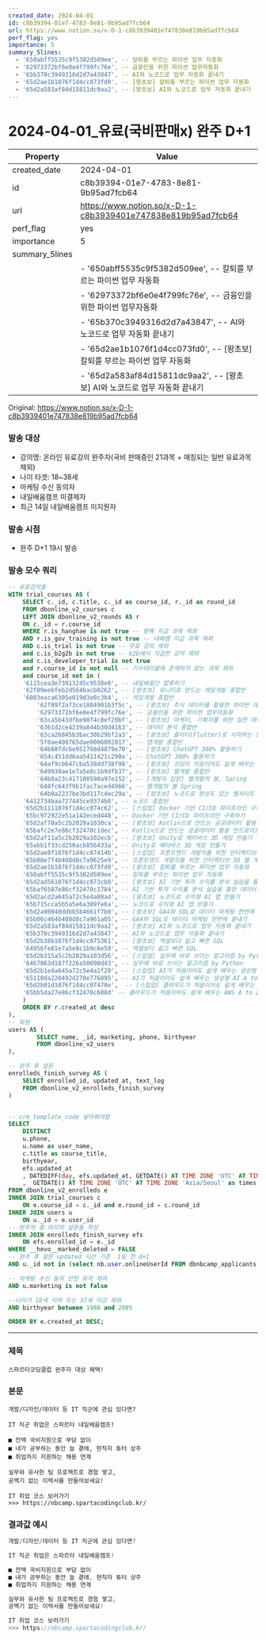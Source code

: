 ```yaml
---
created_date: 2024-04-01
id: c8b39394-01e7-4783-8e81-9b95ad7fcb64
url: https://www.notion.so/x-D-1-c8b3939401e747838e819b95ad7fcb64
perf_flag: yes
importance: 5
summary_5lines:
  - '650abff5535c9f5382d509ee', -- 칼퇴를 부르는 파이썬 업무 자동화
  - '62973372bf6e0e4f799fc76e', -- 금융인을 위한 파이썬 업무자동화
  - '65b370c3949316d2d7a43847', -- AI와 노코드로 업무 자동화 끝내기
  - '65d2ae1b1076f1d4cc073fd0', -- [왕초보] 칼퇴를 부르는 파이썬 업무 자동화
  - '65d2a583af84d15811dc9aa2', -- [왕초보] AI와 노코드로 업무 자동화 끝내기
---
```


# 2024-04-01_유료(국비판매x) 완주 D+1

| Property | Value |
| --- | --- |
| created_date | 2024-04-01 |
| id | c8b39394-01e7-4783-8e81-9b95ad7fcb64 |
| url | https://www.notion.so/x-D-1-c8b3939401e747838e819b95ad7fcb64 |
| perf_flag | yes |
| importance | 5 |
| summary_5lines | |
|  | - '650abff5535c9f5382d509ee', -- 칼퇴를 부르는 파이썬 업무 자동화 |
|  | - '62973372bf6e0e4f799fc76e', -- 금융인을 위한 파이썬 업무자동화 |
|  | - '65b370c3949316d2d7a43847', -- AI와 노코드로 업무 자동화 끝내기 |
|  | - '65d2ae1b1076f1d4cc073fd0', -- [왕초보] 칼퇴를 부르는 파이썬 업무 자동화 |
|  | - '65d2a583af84d15811dc9aa2', -- [왕초보] AI와 노코드로 업무 자동화 끝내기 |

Original: https://www.notion.so/x-D-1-c8b3939401e747838e819b95ad7fcb64

### 발송 대상
- 강의명: 온라인 유료강의 완주자(국비 판매중인 21과목 + 매칭되는 일반 유료과목 제외)
- 나이 타겟: 18~38세
- 마케팅 수신 동의자
- 내일배움캠프 미결제자
- 최근 14일 내일배움캠프 미지원자

### 발송 시점
- 완주 D+1 19시 발송

### 발송 모수 쿼리
```sql
-- 유료강의들
WITH trial_courses AS (
    SELECT c._id, c.title, c._id as course_id, r._id as round_id 
    FROM dbonline_v2_courses c
    LEFT JOIN dbonline_v2_rounds AS r
    ON c._id = r.course_id 
    WHERE r.is_hanghae is not true -- 항해 지급 과목 제외
    AND r.is_gov_training is not true -- 내배캠 지급 과목 제외 
    AND c.is_trial is not true -- 무료 강의 제외
    and c.is_b2g2b is not true -- b2b에서 지급한 강의 제외
    and c.is_developer_trial is not true 
    and r.course_id is not null -- 기수테이블에 존재하지 않는 과목 제외 
    and course_id not in (
    '6115cea3e73913245c9538e0', -- 내일배움단 합류하기
    '62f09eebfeb2d564bacb0262', -- [왕초보] 유니티로 만드는 게임개발 종합반
    '6083eaca6305e019d3e0c3b4', -- 게임개발 종합반
		'62f09f2af3ce1804901b3f5c', -- [왕초보] 주식 데이터를 활용한 파이썬 데이터분석
		'62973372bf6e0e4f799fc76e', -- 금융인을 위한 파이썬 업무자동화
		'63ca5b43dfbe98f4c8ef20bf', -- [왕초보] 마케터, 기획자를 위한 실전 데이터 분석
		'6361d2ce4239a844b30d4163', -- 데이터 분석 종합반
		'63ca26845b3bac30b29bf2a3', -- [왕초보] 플러터(Flutter)로 시작하는 앱개발 종합반
		'5f0ae408765dae0006002817', -- 앱개발 종합반
		'64b687dc6e951768d4879e70', -- [왕초보] ChatGPT 300% 활용하기
		'654c451dd6aa5411421c298e', -- ChatGPT 300% 활용하기
		'64af9cbb47cba538dd738f98', -- [왕초보] 코딩이 처음이어도 쉽게 배우는 웹개발 A to Z
		'649938ae1e7a5e8c1b9dfb37', -- [왕초보] 웹개발 종합반
		'64b0a23c417100590a97e152', -- [개발자 입문] 웹개발의 봄, Spring
		'648fc643f9b1fac7aced4966', -- 웹개발의 봄 Spring
		'64b0a2237be3bd117c4ec29a', -- [왕초보] 노코드로 완성도 있는 웹사이트 만들기
    '6412734baa727445ce9374b0', -- 노코드 종합반
    '65d2b1111076f1d4cc074c62', -- [스킬업] Docker 기반 CI/CD 파이프라인 구축하기
    '65bc972922e51a142eced448', -- Docker 기반 CI/CD 파이프라인 구축하기
    '65d2af70a5c2b2029a1030ca', -- [왕초보] Kotlin으로 만드는 공공데이터 활용 안드로이드 앱
    '65bafc2e7e86cf32470c1dec', -- Kotlin으로 만드는 공공데이터 활용 안드로이드 앱
    '65d2af11a5c2b2029a102ecb', -- [왕초보] Unity로 메타버스 3D 게임 만들기
    '65abb1f33cd250acb856433a', -- Unity로 메타버스 3D 게임 만들기
    '65d2ae8f1076f1d4cc07414b', -- [스킬업] 프론트엔드 개발자를 위한 인터랙티브 3D 웹 개발 실전
    '65b08e7f4b408d8c7a9625e9', -- 프론트엔드 개발자를 위한 인터랙티브 3D 웹 개발 실전
    '65d2ae1b1076f1d4cc073fd0', -- [왕초보] 칼퇴를 부르는 파이썬 업무 자동화
    '650abff5535c9f5382d509ee', -- 칼퇴를 부르는 파이썬 업무 자동화
    '65d2ad561076f1d4cc073cb0', -- [왕초보] AI 기반 투자 수익률 분석 실습을 통한 데이터 분석 역량 키우기
    '65baf6587e86cf32470c1784', -- AI 기반 투자 수익률 분석 실습을 통한 데이터 분석 역량 키우기
    '65d2acd2a645a72c5e4a08ad', -- [왕초보] 노코드로 수익형 AI 앱 만들기
    '65b715cca5b5a5e6a309fe6a', -- 노코드로 수익형 AI 앱 만들기
    '65d2a90040ddbb5b4661f7b0', -- [왕초보] GA4와 SQL로 데이터 마케팅 한번에 끝내기
    '65b06c464b408d8c7a961a05', -- GA4와 SQL로 데이터 마케팅 한번에 끝내기
    '65d2a583af84d15811dc9aa2', -- [왕초보] AI와 노코드로 업무 자동화 끝내기
    '65b370c3949316d2d7a43847', -- AI와 노코드로 업무 자동화 끝내기
    '65d2b38b1076f1d4cc075361', -- [왕초보] 엑셀보다 쉽고 빠른 SQL
    '64956fe61e7a5e8c1b9c6e50', -- 엑셀보다 쉽고 빠른 SQL
    '65d2b315a5c2b2029a103d56', -- [스킬업] 실무에 바로 쓰이는 알고리즘 by Python
    '6467063d187f226a50090d43', -- 실무에 바로 쓰이는 알고리즘 by Python
    '65d2b1e4a645a72c5e4a1f20', -- [스킬업] AI가 처음이어도 쉽게 배우는 생성형 AI A to Z
    '65110da220492d270e776895', -- AI가 처음이어도 쉽게 배우는 생성형 AI A to Z
    '65d2b01d1076f1d4cc07470e',  -- [스킬업] 클라우드가 처음이어도 쉽게 배우는 AWS A to Z
    '65bb5da27e86cf32470c608d' -- 클라우드가 처음이어도 쉽게 배우는 AWS A to Z
    ) 
    ORDER BY r.created_at desc
),
-- 회원
users AS (
        SELECT name, _id, marketing, phone, birthyear
        FROM dbonline_v2_users
),

-- 완주 후 설문
enrolleds_finish_survey AS (
    SELECT enrolled_id, updated_at, text_log
    FROM dbonline_v2_enrolleds_finish_survey
)


-- crm_template_code 넣어줘야함
SELECT 
    DISTINCT 
    u.phone, 
    u.name as user_name, 
    c.title as course_title,
    birthyear,
    efs.updated_at
    , DATEDIFF(day, efs.updated_at, GETDATE() AT TIME ZONE 'UTC' AT TIME ZONE 'Asia/Seoul')
    ,  GETDATE() AT TIME ZONE 'UTC' AT TIME ZONE 'Asia/Seoul' as times 
FROM dbonline_v2_enrolleds e
INNER JOIN trial_courses c 
    ON e.course_id = c._id and e.round_id = c.round_id
INNER JOIN users u
    ON u._id = e.user_id 
-- 완주자 중 마지막 설문을 작성
INNER JOIN enrolleds_finish_survey efs
    ON efs.enrolled_id = e._id
WHERE __hevo__marked_deleted = FALSE
-- 완주 후 설문 updated 시간 기준  1일 전 d+1
AND u._id not in (select nb.user.onlineUserId FROM dbnbcamp_applicants nb)

-- 마케팅 수신 동의 안한 유저 제외 
AND u.marketing is not false

--나이가 18세 이하 또는 37세 이상 제외
AND birthyear between 1988 and 2005

ORDER BY e.created_at DESC;
```

---

### 제목
```plain text
스파르타코딩클럽 완주자 대상 혜택!
```

### 본문
```plain text
개발/디자인/데이터 등 IT 직군에 관심 있다면?

IT 직군 취업은 스파르타 내일배움캠프!

■ 전액 국비지원으로 부담 없이
■ 내가 공부하는 동안 늘 곁에, 현직자 튜터 상주
■ 취업까지 지원하는 채용 연계

실무와 유사한 팀 프로젝트로 경험 쌓고,
공백기 없는 이력서를 만들어보세요!

IT 취업 코스 보러가기
>>> https://nbcamp.spartacodingclub.kr/
```

### 결과값 예시
```javascript
개발/디자인/데이터 등 IT 직군에 관심 있다면?

IT 직군 취업은 스파르타 내일배움캠프!

■ 전액 국비지원으로 부담 없이
■ 내가 공부하는 동안 늘 곁에, 현직자 튜터 상주
■ 취업까지 지원하는 채용 연계

실무와 유사한 팀 프로젝트로 경험 쌓고,
공백기 없는 이력서를 만들어보세요!

IT 취업 코스 보러가기
>>> https://nbcamp.spartacodingclub.kr/
```
